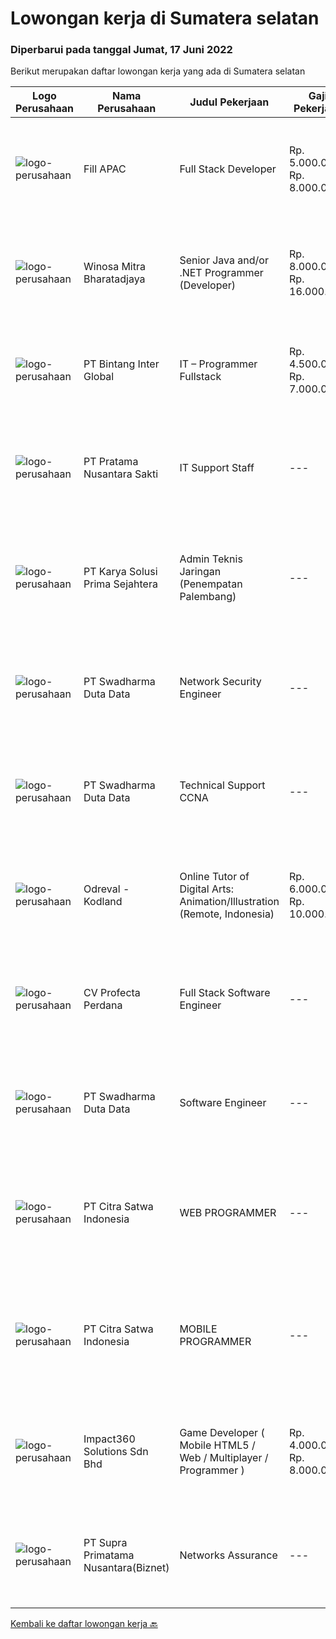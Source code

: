 
  # Lowongan kerja di Sumatera selatan

  ### Diperbarui pada tanggal Jumat, 17 Juni 2022

  Berikut merupakan daftar lowongan kerja yang ada di Sumatera selatan

  |Logo Perusahaan | Nama Perusahaan | Judul Pekerjaan | Gaji Pekerjaan | Lokasi | Deskripsi | Tanggal diunggah | Pranala |
  | -------------- | --------------- | --------------- | --------- | --------- | -------------- | ------- | ----------- |
  |![logo-perusahaan](https://image-service-cdn.seek.com.au/d54ae602719708e31680a281a8c63cc14ef47fa6/ee4dce1061f3f616224767ad58cb2fc751b8d2dc)|Fill APAC|Full Stack Developer|Rp. 5.000.000-Rp. 8.000.000|Jakarta Raya|In this role, you will be part of a team to design, develop web/mobile application.Benefits : International networking (experience working with...|Kamis, 16 Juni 2022|https://www.jobstreet.co.id/id/job/full-stack-developer-9628115/origin/sg?token=0~ddbfa4b8-884b-45f8-9c8f-b28746818da8&sectionRank=1&jobId=jobstreet-sg-job-9628115|
|![logo-perusahaan](https://image-service-cdn.seek.com.au/cd823704551af28e73a2059691a6e200c86b8a5f/ee4dce1061f3f616224767ad58cb2fc751b8d2dc)|Winosa Mitra Bharatadjaya|Senior Java and/or .NET Programmer (Developer)|Rp. 8.000.000-Rp. 16.000.000|Banten|Winosa Mitra is a young and fast growing Business consultancy and software development company. We are expanding and are looking for an ambitious Java...|Kamis, 16 Juni 2022|https://www.jobstreet.co.id/id/job/senior-java-and-or-.net-programmer-developer-3923461?token=0~ddbfa4b8-884b-45f8-9c8f-b28746818da8&sectionRank=2&jobId=jobstreet-id-job-3923461|
|![logo-perusahaan](https://image-service-cdn.seek.com.au/a4c68f0454360a38e1ac78505069a7ca67d5a359/ee4dce1061f3f616224767ad58cb2fc751b8d2dc)|PT Bintang Inter Global|IT – Programmer Fullstack|Rp. 4.500.000-Rp. 7.000.000|Sumatera Selatan|Open Recruitment for our Group Company / Sister Company Programmer Fullstack | Full time Position (2 Orang) (Senior &amp; Junior) Palembang Area...|Sabtu, 11 Juni 2022|https://www.jobstreet.co.id/id/job/it-programmer-fullstack-3904093?token=0~ddbfa4b8-884b-45f8-9c8f-b28746818da8&sectionRank=3&jobId=jobstreet-id-job-3904093|
|![logo-perusahaan](https://image-service-cdn.seek.com.au/2b111063be00f29158ba42e66893495fe76c7b1f/ee4dce1061f3f616224767ad58cb2fc751b8d2dc)|PT Pratama Nusantara Sakti|IT Support Staff|---|Sumatera Selatan|Pendidikan SMK/D3 jurusan ilmu Komputer Berpengalaman sebagai IT Support minimal 1 tahun Mampu melakukan troubleshooting &amp; helpdeks Memahami...|Jumat, 10 Juni 2022|https://www.jobstreet.co.id/id/job/it-support-staff-3914779?token=0~ddbfa4b8-884b-45f8-9c8f-b28746818da8&sectionRank=4&jobId=jobstreet-id-job-3914779|
|![logo-perusahaan](https://image-service-cdn.seek.com.au/bb0f2c313297f2db3d497466b95d7da85644edc0/ee4dce1061f3f616224767ad58cb2fc751b8d2dc)|PT Karya Solusi Prima Sejahtera|Admin Teknis Jaringan (Penempatan Palembang)|---|Palembang|KUALIFIKASI: Lulusan D3/S1 Teknik Telekomunikasi/Teknik Informatika/Sistem Informasi Mampu mengoperasikan Ms Excel, Word, PowerPoint  Menguasi...|Kamis, 09 Juni 2022|https://www.jobstreet.co.id/id/job/admin-teknis-jaringan-penempatan-palembang-3914351?token=0~ddbfa4b8-884b-45f8-9c8f-b28746818da8&sectionRank=5&jobId=jobstreet-id-job-3914351|
|![logo-perusahaan](https://image-service-cdn.seek.com.au/e55e3708620a7ff5e7da329d1725ee01ed113417/ee4dce1061f3f616224767ad58cb2fc751b8d2dc)|PT Swadharma Duta Data|Network Security Engineer|---|Jakarta Raya|S1 Teknik (Komputer/Informatika). Waktu kerja Shift (sesuai dengan jadwal yang ditentukan) Bersedia ditempatkan di Jakarta dan luar kota (Palembang)...|Rabu, 08 Juni 2022|https://www.jobstreet.co.id/id/job/network-security-engineer-3894137?token=0~ddbfa4b8-884b-45f8-9c8f-b28746818da8&sectionRank=6&jobId=jobstreet-id-job-3894137|
|![logo-perusahaan](https://image-service-cdn.seek.com.au/d44e24ea8df7f01da15345a414795777e59f4e7a/ee4dce1061f3f616224767ad58cb2fc751b8d2dc)|PT Swadharma Duta Data|Technical Support CCNA|---|Jakarta Raya|Kualifikasi : D3- S1 bidang Teknik Informatika, Ilmu Komputer Usia 20 - 30 tahun Pengalaman di bidang IT Network 1 - 2 Tahun Menguasai bidang IT...|Senin, 06 Juni 2022|https://www.jobstreet.co.id/id/job/technical-support-ccna-3907675?token=0~ddbfa4b8-884b-45f8-9c8f-b28746818da8&sectionRank=7&jobId=jobstreet-id-job-3907675|
|![logo-perusahaan](https://image-service-cdn.seek.com.au/4f8967a481e79165e4bd3645db3156706ef190b8/ee4dce1061f3f616224767ad58cb2fc751b8d2dc)|Odreval - Kodland|Online Tutor of Digital Arts: Animation/Illustration (Remote, Indonesia)|Rp. 6.000.000-Rp. 10.000.000|Jakarta Raya|Silakan lengkapi Google form ini sebelum mendaftar untuk memberi kami informasi lebih lanjut tentang diri Anda (pastikan nama Anda tertulis persis...|Senin, 06 Juni 2022|https://www.jobstreet.co.id/id/job/online-tutor-of-digital-arts%3A-animation-illustration-remote-indonesia-4976810/origin/my?token=0~ddbfa4b8-884b-45f8-9c8f-b28746818da8&sectionRank=8&jobId=jobstreet-my-job-4976810|
|![logo-perusahaan](https://image-service-cdn.seek.com.au/acab7c3bae4eab9f0c0772890c8c046b0b1bfb10/ee4dce1061f3f616224767ad58cb2fc751b8d2dc)|CV Profecta Perdana|Full Stack Software Engineer|---|Palembang|Kualifikasi: Umur maksimum 30 tahun Pendidikan minimal Strata 1 atau sederajat Mandiri, jujur, ulet, dan team work Memahami dan menguasai framework...|Sabtu, 04 Juni 2022|https://www.jobstreet.co.id/id/job/full-stack-software-engineer-3890101?token=0~ddbfa4b8-884b-45f8-9c8f-b28746818da8&sectionRank=9&jobId=jobstreet-id-job-3890101|
|![logo-perusahaan](https://image-service-cdn.seek.com.au/e55e3708620a7ff5e7da329d1725ee01ed113417/ee4dce1061f3f616224767ad58cb2fc751b8d2dc)|PT Swadharma Duta Data|Software Engineer|---|Jakarta Raya|Software Development (.net) Memahami konsep pengembangan aplikasi Memahami konsep Microservices Architecture Familiar dengan Konsep Dasar dari Linux...|Jumat, 03 Juni 2022|https://www.jobstreet.co.id/id/job/software-engineer-3889138?token=0~ddbfa4b8-884b-45f8-9c8f-b28746818da8&sectionRank=10&jobId=jobstreet-id-job-3889138|
|![logo-perusahaan](https://i.ibb.co/sqvTCh9/112815900-stock-vector-no-image-available-icon-flat-vector.webp)|PT Citra Satwa Indonesia|WEB PROGRAMMER|---|Palembang|Usia minimal 20-30 tahun Pendidikan minimal S1 Teknik Informatika/Sistem Informasi Fresh graduated dipersilahkan Menguasai bahasa pemrograman PHP...|Jumat, 03 Juni 2022|https://www.jobstreet.co.id/id/job/web-programmer-3888378?token=0~ddbfa4b8-884b-45f8-9c8f-b28746818da8&sectionRank=11&jobId=jobstreet-id-job-3888378|
|![logo-perusahaan](https://i.ibb.co/sqvTCh9/112815900-stock-vector-no-image-available-icon-flat-vector.webp)|PT Citra Satwa Indonesia|MOBILE PROGRAMMER|---|Palembang|Usia min 20-30 thn Pendidikan min S1 Teknik Informatika/Sistem Informasi Fresh graduated dipersilahkan Menguasai bahasa pemrograman Dart dengan...|Jumat, 03 Juni 2022|https://www.jobstreet.co.id/id/job/mobile-programmer-3888387?token=0~ddbfa4b8-884b-45f8-9c8f-b28746818da8&sectionRank=12&jobId=jobstreet-id-job-3888387|
|![logo-perusahaan](https://image-service-cdn.seek.com.au/f3e505b4d9da682a6f4f311bd59ccfe97c6d80cd/ee4dce1061f3f616224767ad58cb2fc751b8d2dc)|Impact360 Solutions Sdn Bhd|Game Developer ( Mobile HTML5 / Web / Multiplayer / Programmer )|Rp. 4.000.000-Rp. 8.000.000|Aceh|We are hiring remote HTML5 game developers from all parts of Indonesia. If you have real experience building HTML5 games or applications, you're...|Kamis, 02 Juni 2022|https://www.jobstreet.co.id/id/job/game-developer-mobile-html5-web-multiplayer-programmer-4973495/origin/my?token=0~ddbfa4b8-884b-45f8-9c8f-b28746818da8&sectionRank=13&jobId=jobstreet-my-job-4973495|
|![logo-perusahaan](https://image-service-cdn.seek.com.au/1033d36f751f076cfdd637ed0acbcbf8508866ec/ee4dce1061f3f616224767ad58cb2fc751b8d2dc)|PT Supra Primatama Nusantara(Biznet)|Networks Assurance|---|Jakarta Raya|Tanggung Jawab:  Melakukan Audit &amp; Commissioning jaringan Fiber Optic (FTTx GPON, and Metro Ethernet) Memastikan pembangunan jaringan fiber optik...|Senin, 23 Mei 2022|https://www.jobstreet.co.id/id/job/networks-assurance-3893018?token=0~ddbfa4b8-884b-45f8-9c8f-b28746818da8&sectionRank=14&jobId=jobstreet-id-job-3893018|


  [Kembali ke daftar lowongan kerja 🔙](../README.md#daftar-lowongan-kerja)
  
